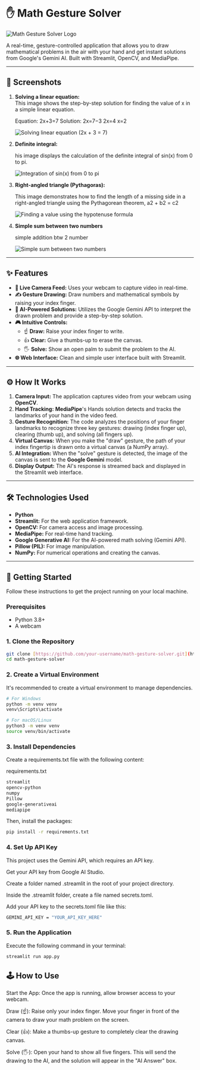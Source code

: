 # ✋ Math Gesture Solver

![Math Gesture Solver Logo](MathGestures.png)

A real-time, gesture-controlled application that allows you to draw mathematical problems in the air with your hand and get instant solutions from Google's Gemini AI. Built with Streamlit, OpenCV, and MediaPipe.

---

## 📸 Screenshots

1. **Solving a linear equation:** <br>
   This image shows the step-by-step solution for finding the value of x in a simple linear equation.

   Equation: 2x+3=7
   Solution:
   2x=7−3
   2x=4
   x=2
   
   ![Solving linear equation (2x + 3 = 7)](p1.png)

3. **Definite integral:** <br>

   his image displays the calculation of the definite integral of 
   sin(x) from 0 to pi.
   
   ![Integration of sin(x) from 0 to pi](p2.png)

3. **Right-angled triangle (Pythagoras):** <br>

   This image demonstrates how to find the length of a missing side in a right-angled triangle using the Pythagorean theorem, a2 + b2 = c2
   
   ![Finding a value using the hypotenuse formula](p3.png)

4. **Simple sum between two numbers** <br>

   simple addition btw 2 number
   
   ![Simple sum between two numbers](p4.png)

---

## ✨ Features

* **🎥 Live Camera Feed:** Uses your webcam to capture video in real-time.
* **✍️ Gesture Drawing:** Draw numbers and mathematical symbols by raising your index finger.
* **🧠 AI-Powered Solutions:** Utilizes the Google Gemini API to interpret the drawn problem and provide a step-by-step solution.
* **🎮 Intuitive Controls:**
    * ☝️ **Draw:** Raise your index finger to write.
    * 👍 **Clear:** Give a thumbs-up to erase the canvas.
    * 🖐️ **Solve:** Show an open palm to submit the problem to the AI.
* **🌐 Web Interface:** Clean and simple user interface built with Streamlit.

---

## ⚙️ How It Works

1.  **Camera Input:** The application captures video from your webcam using **OpenCV**.
2.  **Hand Tracking:** **MediaPipe**'s Hands solution detects and tracks the landmarks of your hand in the video feed.
3.  **Gesture Recognition:** The code analyzes the positions of your finger landmarks to recognize three key gestures: drawing (index finger up), clearing (thumb up), and solving (all fingers up).
4.  **Virtual Canvas:** When you make the "draw" gesture, the path of your index fingertip is drawn onto a virtual canvas (a NumPy array).
5.  **AI Integration:** When the "solve" gesture is detected, the image of the canvas is sent to the **Google Gemini** model.
6.  **Display Output:** The AI's response is streamed back and displayed in the Streamlit web interface.

---

## 🛠️ Technologies Used

* **Python**
* **Streamlit:** For the web application framework.
* **OpenCV:** For camera access and image processing.
* **MediaPipe:** For real-time hand tracking.
* **Google Generative AI:** For the AI-powered math solving (Gemini API).
* **Pillow (PIL):** For image manipulation.
* **NumPy:** For numerical operations and creating the canvas.

---

## 🚀 Getting Started

Follow these instructions to get the project running on your local machine.

### Prerequisites

* Python 3.8+
* A webcam

### 1. Clone the Repository

```bash
git clone [https://github.com/your-username/math-gesture-solver.git](https://github.com/your-username/math-gesture-solver.git)
cd math-gesture-solver
```
### 2. Create a Virtual Environment
It's recommended to create a virtual environment to manage dependencies.

```bash
# For Windows
python -m venv venv
venv\Scripts\activate

# For macOS/Linux
python3 -m venv venv
source venv/bin/activate
```

### 3. Install Dependencies
Create a requirements.txt file with the following content:

requirements.txt
```bash
streamlit
opencv-python
numpy
Pillow
google-generativeai
mediapipe
```

Then, install the packages:
```bash
pip install -r requirements.txt
```

### 4. Set Up API Key
This project uses the Gemini API, which requires an API key.

Get your API key from Google AI Studio.

Create a folder named .streamlit in the root of your project directory.

Inside the .streamlit folder, create a file named secrets.toml.

Add your API key to the secrets.toml file like this:
```bash
GEMINI_API_KEY = "YOUR_API_KEY_HERE"
```

### 5. Run the Application
Execute the following command in your terminal:
```bash
streamlit run app.py
```

## 🕹️ How to Use
Start the App: Once the app is running, allow browser access to your webcam.

Draw (☝️): Raise only your index finger. Move your finger in front of the camera to draw your math problem on the screen.

Clear (👍): Make a thumbs-up gesture to completely clear the drawing canvas.

Solve (🖐️): Open your hand to show all five fingers. This will send the drawing to the AI, and the solution will appear in the "AI Answer" box.
